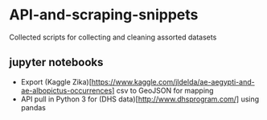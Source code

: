 # API-and-scraping-snippets
Collected scripts for collecting and cleaning assorted datasets

## jupyter notebooks
+ Export (Kaggle Zika)[https://www.kaggle.com/jldelda/ae-aegypti-and-ae-albopictus-occurrences] csv to GeoJSON for mapping  
+ API pull in Python 3 for (DHS data)[http://www.dhsprogram.com/] using pandas
